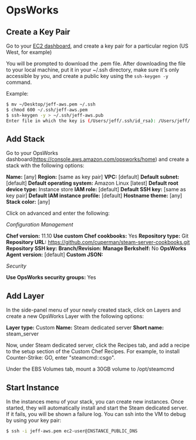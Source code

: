# OpsWorks

## Create a Key Pair

Go to your [EC2 dashboard](https://us-west-1.console.aws.amazon.com/ec2/v2/home?region=us-west-1#KeyPairs:sort=keyName), and create a key pair for a particular region (US West, for example)

You will be prompted to download the .pem file. After downloading the file to your local machine, put it in your ~/.ssh directory, make sure it's only accessible by you, and create a public key using the `ssh-keygen -y` command.

Example:

```bash
$ mv ~/Desktop/jeff-aws.pem ~/.ssh
$ chmod 600 ~/.ssh/jeff-aws.pem
$ ssh-keygen -y > ~/.ssh/jeff-aws.pub
Enter file in which the key is (/Users/jeff/.ssh/id_rsa): /Users/jeff/.ssh/jeff-aws.pem
```

## Add Stack

Go to your OpsWorks dashboard(https://console.aws.amazon.com/opsworks/home) and create a stack with the following options:

**Name:** [any]
**Region:** [same as key pair]
**VPC:** [default]
**Default subnet:** [default]
**Default operating system:** Amazon Linux [latest]
**Default root device type:** Instance store
**IAM role:** [default]
**Default SSH key:** [same as key pair]
**Default IAM instance profile:** [default]
**Hostname theme:** [any]
**Stack color:** [any]

Click on advanced and enter the following:

*Configuration Management*

**Chef version:** 11.10
**Use custom Chef cookbooks:** Yes
**Repository type:** Git
**Repository URL:** https://github.com/cuperman/steam-server-cookbooks.git
**Repository SSH key:** 
**Branch/Revision:** 
**Manage Berkshelf:** No
**OpsWorks Agent version:** [default]
**Custom JSON:**

*Security*

**Use OpsWorks security groups:** Yes

## Add Layer

In the side-panel menu of your newly created stack, click on Layers and create a new OpsWorks Layer with the following options:

**Layer type:** Custom
**Name:** Steam dedicated server
**Short name:** steam_server

Now, under Steam dedicated server, click the Recipes tab, and add a recipe to the setup section of the Custom Chef Recipes. For example, to install Counter-Strike: GO, enter "steamcmd::csgo".

Under the EBS Volumes tab, mount a 30GB volume to /opt/steamcmd

## Start Instance

In the instances menu of your stack, you can create new instances. Once started, they will automatically install and start the Steam dedicated server. If it fails, you will be shown a failure log. You can ssh into the VM to debug by using your key pair:

```bash
$ ssh -i jeff-aws.pem ec2-user@INSTANCE_PUBLIC_DNS
```
